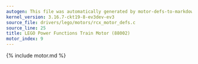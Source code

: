```yaml
---
autogen: This file was automatically generated by motor-defs-to-markdown.py
kernel_version: 3.16.7-ckt19-8-ev3dev-ev3
source_file: drivers/lego/motors/rcx_motor_defs.c
source_line: 25
title: LEGO Power Functions Train Motor (88002)
motor_index: 9
---
```


{% include motor.md %}
